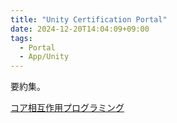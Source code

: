 ```yaml
---
title: "Unity Certification Portal"
date: 2024-12-20T14:04:09+09:00
tags:
  - Portal
  - App/Unity
---
```


要約集。

[コア相互作用プログラミング](コア相互作用プログラミング.md)
